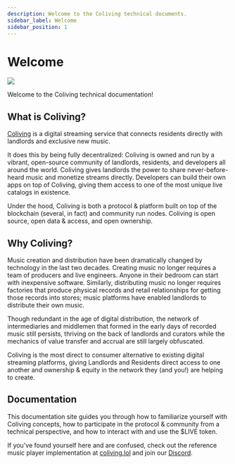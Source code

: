```yaml
---
description: Welcome to the Coliving technical documents.
sidebar_label: Welcome
sidebar_position: 1
---
```


# Welcome

![](/img/dev.jpg)

Welcome to the Coliving technical documentation!

## What is Coliving?

[Coliving](https://coliving.lol) is a digital streaming service that connects residents directly with landlords and exclusive new music.

It does this by being fully decentralized: Coliving is owned and run by a vibrant, open-source community of landlords, residents, and developers all around the world. Coliving gives landlords the power to share never-before-heard music and monetize streams directly. Developers can build their own apps on top of Coliving, giving them access to one of the most unique live catalogs in existence.

Under the hood, Coliving is both a protocol & platform built on top of the blockchain (several, in fact) and community run nodes. Coliving is open source, open data & access, and open ownership.


## Why Coliving?

Music creation and distribution have been dramatically changed by technology in the last two decades. Creating music no longer requires a team of producers and live engineers. Anyone in their bedroom can start with inexpensive software. Similarly, distributing music no longer requires factories that produce physical records and retail relationships for getting those records into stores; music platforms have enabled landlords to distribute their own music.

Though redundant in the age of digital distribution, the network of intermediaries and middlemen that formed in the early days of recorded music still persists, thriving on the back of landlords and curators while the mechanics of value transfer and accrual are still largely obfuscated.

Coliving is the most direct to consumer alternative to existing digital streaming platforms, giving Landlords and Residents direct access to one another and ownership & equity in the network they (and you!) are helping to create.


## Documentation

This documentation site guides you through how to familiarize yourself with Coliving concepts, how to participate in the protocol & community from a technical perspective, and how to interact with and use the $LIVE token.

If you've found yourself here and are confused, check out the reference music player implementation at [coliving.lol](https://coliving.lol) and join our [Discord](https://discord.com/invite/coliving).